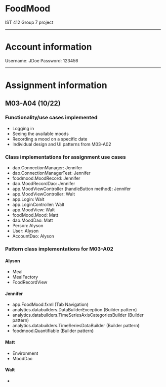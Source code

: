 # FoodMood
IST 412 Group 7 project

***
# Account information

Username: JDoe
Password: 123456



***
# Assignment information

## M03-A04 (10/22)

### Functionality/use cases implemented
* Logging in
* Seeing the available moods
* Recording a mood on a specific date
* Individual design and UI patterns from M03-A02


### Class implementations for assignment use cases

* dao.ConnectionManager: Jennifer
* dao.ConnectionManagerTest: Jennifer
* foodmood.MoodRecord: Jennifer
* dao.MoodRecordDao: Jennifer
* app.MoodViewController (handleButton method): Jennifer
* app.MoodViewController: Walt
* app.Login: Walt
* app.LoginController: Walt
* app.MoodView: Walt
* foodMood.Mood: Matt
* dao.MoodDao: Matt
* Person: Alyson
* User: Alyson
* AccountDao: Alyson



### Pattern class implementations for M03-A02

#### Alyson
* Meal
* MealFactory
* FoodRecordView

#### Jennifer

* app.FoodMood.fxml (Tab Navigation)
* analytics.databuilders.DataBuilderException (Builder pattern)
* analytics.databuilders.TimeSeriesAxisCategoriesBuilder (Builder pattern)
* analytics.databuilders.TimeSeriesDataBuilder (Builder pattern)
* foodmood.Quantifiable (Builder pattern)


#### Matt
* Environment
* MoodDao 

#### Walt
* 